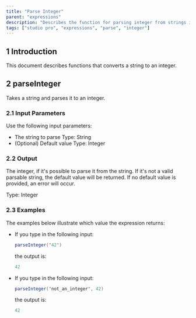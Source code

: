 ```yaml
---
title: "Parse Integer"
parent: "expressions"
description: "Describes the function for parsing integer from strings in Mendix."
tags: ["studio pro", "expressions", "parse", "integer"]
---
```


## 1 Introduction

This document describes functions that converts a string to an integer.

## 2 parseInteger

Takes a string and parses it to an integer.

### 2.1 Input Parameters

Use the following input parameters:

*   The string to parse
    Type: String
*   (Optional) Default value
    Type: Integer

### 2.2 Output

The integer, if it's possible to parse it from the string. If it's not a valid parsable string, the default value will be returned. If no default value is provided, an error will occur.

Type: Integer

### 2.3 Examples

The examples below illustrate which value the expression returns:

* If you type in the following input:

    ```java
    parseInteger('42')
    ```

    the output is:

    ```java
    42
    ```

* If you type in the following input:

    ```java
    parseInteger('not_an_integer', 42)
    ```

    the output is:

    ```java
    42
    ```
